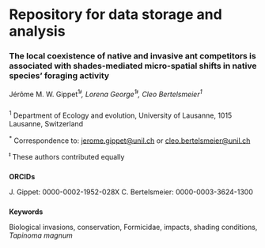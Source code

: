 # **Repository for data storage and analysis**


### The local coexistence of native and invasive ant competitors is associated with shades-mediated micro-spatial shifts in native species’ foraging activity
Jérôme M. W. Gippet<sup>1*ǂ</sup>, Lorena George<sup>1ǂ</sup>, Cleo Bertelsmeier<sup>1*</sup>

###
<span style="font-size:1em;">
<sup>1</sup> Department of Ecology and evolution, University of Lausanne, 1015 Lausanne, Switzerland

<sup>*</sup> Correspondence to: jerome.gippet@unil.ch or cleo.bertelsmeier@unil.ch

<sup>ǂ</sup> These authors contributed equally
</span>


###
**ORCIDs**

J. Gippet: 0000-0002-1952-028X
C. Bertelsmeier: 0000-0003-3624-1300

###
**Keywords**

Biological invasions, conservation, Formicidae, impacts, shading conditions, *Tapinoma magnum*




